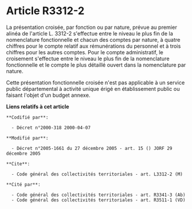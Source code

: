 # Article R3312-2

La présentation croisée, par fonction ou par nature, prévue au premier alinéa de l'article L. 3312-2 s'effectue entre le
niveau le plus fin de la nomenclature fonctionnelle et chacun des comptes par nature, à quatre chiffres pour le compte
relatif aux rémunérations du personnel et à trois chiffres pour les autres comptes. Pour le compte administratif, le
croisement s'effectue entre le niveau le plus fin de la nomenclature fonctionnelle et le compte le plus détaillé ouvert dans
la nomenclature par nature.

Cette présentation fonctionnelle croisée n'est pas applicable à un service public départemental à activité unique érigé en
établissement public ou faisant l'objet d'un budget annexe.

**Liens relatifs à cet article**

	**Codifié par**:

	  - Décret n°2000-318 2000-04-07

	**Modifié par**:

	  - Décret n°2005-1661 du 27 décembre 2005 - art. 15 () JORF 29 décembre 2005

	**Cite**:

	  - Code général des collectivités territoriales - art. L3312-2 (M)

	**Cité par**:

	  - Code général des collectivités territoriales - art. R3341-3 (Ab)
	  - Code général des collectivités territoriales - art. R3511-1 (VD)
